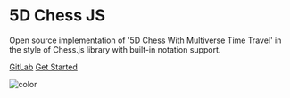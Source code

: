 # 5D Chess JS

Open source implementation of '5D Chess With Multiverse Time Travel' in the style of Chess.js library with built-in notation support.

[GitLab](https://gitlab.com/5d-chess/5d-chess-js)
[Get Started](#overview)

![color](#000000)